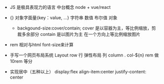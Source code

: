 - JS 是极具表现力的语言
  中台概念 node + vue/react
- {} 对象字面量{key：value, ...}
  字符串 数值 布尔值 对象
  - backgound-size:cover/contain;
    cover 是以容器为主，等比例缩放，剪裁多余部分
    contain 是以图片为主 在一个方向上等比例缩放图片
- rem
  相对与html font-size来计算

- 手写一个网页布局系统 Layout
  row 行 弹性布局
  列 column . col-${n}
  rem 做10rem 等分

- 实现居中（五种以上）
  display:flex
  align-item:center
  justify-content: center